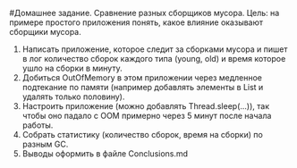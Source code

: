 #Домашнее задание. Сравнение разных сборщиков мусора.
Цель: на примере простого приложения понять, какое влияние оказывают сборщики мусора.
1) Написать приложение, которое следит за сборками мусора и пишет в лог количество сборок каждого типа (young, old) и время которое ушло на сборки в минуту.
2) Добиться OutOfMemory в этом приложении через медленное подтекание по памяти
(например добавлять элементы в List и удалять только половину).
3) Настроить приложение (можно добавлять Thread.sleep(...)), так чтобы оно падало
с OOM примерно через 5 минут после начала работы.
4) Собрать статистику (количество сборок, время на сборки) по разным GC.
5) Выводы оформить в файле Сonclusions.md